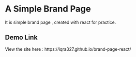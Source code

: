 <h1>A Simple Brand Page</h1>
It is simple brand page , created with react for practice.

<h2>Demo Link</h2>
View the site here : https://iqra327.github.io/brand-page-react/
